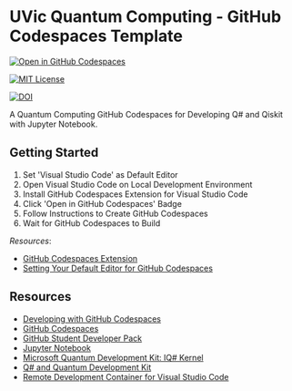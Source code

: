 # UVic Quantum Computing - GitHub Codespaces Template

[![Open in GitHub Codespaces](https://github.com/codespaces/badge.svg)](https://github.com/codespaces/new?template_repository=FlyteWizard/verbose-octo-engine&machine=standardLinux32gb&devcontainer_path=.devcontainer%2Fdevcontainer.json&location=WestUs2re)

[![MIT License](https://img.shields.io/badge/License-MIT-blue?style=for-the-badge)](https://github.com/FlyteWizard/verbose-octo-engine/blob/main/LICENSE)

[![DOI](https://zenodo.org/badge/609622840.svg)](https://zenodo.org/badge/latestdoi/609622840)

A Quantum Computing GitHub Codespaces for Developing Q# and Qiskit with Jupyter Notebook.

## Getting Started

1. Set 'Visual Studio Code' as Default Editor
1. Open Visual Studio Code on Local Development Environment
1. Install GitHub Codespaces Extension for Visual Studio Code
1. Click 'Open in GitHub Codespaces' Badge
1. Follow Instructions to Create GitHub Codespaces
1. Wait for GitHub Codespaces to Build

_Resources_:

- [GitHub Codespaces Extension](https://marketplace.visualstudio.com/items?itemName=GitHub.codespaces)
- [Setting Your Default Editor for GitHub Codespaces](https://docs.github.com/en/codespaces/customizing-your-codespace/setting-your-default-editor-for-github-codespaces)

## Resources

- [Developing with GitHub Codespaces](https://code.visualstudio.com/docs/remote/codespaces)
- [GitHub Codespaces](https://github.com/features/codespaces)
- [GitHub Student Developer Pack](https://education.github.com/pack/offers)
- [Jupyter Notebook](https://jupyter-notebook.readthedocs.io/en/stable/)
- [Microsoft Quantum Development Kit: IQ# Kernel](https://github.com/microsoft/iqsharp/#using-iq-as-a-container)
- [Q# and Quantum Development Kit](https://learn.microsoft.com/en-us/azure/quantum/overview-what-is-qsharp-and-qdk)
- [Remote Development Container for Visual Studio Code](https://github.com/microsoft/Quantum/tree/master/.devcontainer)
